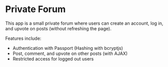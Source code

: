 # Private Forum

This app is a small private forum where users can create an account, log in, and upvote on posts (without refreshing the page).

Features include:

- Authentication with Passport (Hashing with bcryptjs)
- Post, comment, and upvote on other posts (with AJAX)
- Restricted access for logged out users

